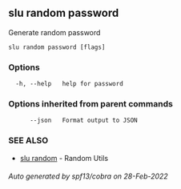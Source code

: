 ## slu random password

Generate random password

```
slu random password [flags]
```

### Options

```
  -h, --help   help for password
```

### Options inherited from parent commands

```
      --json   Format output to JSON
```

### SEE ALSO

* [slu random](slu_random.md)	 - Random Utils

###### Auto generated by spf13/cobra on 28-Feb-2022
